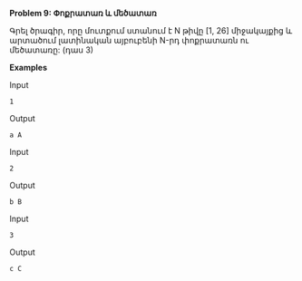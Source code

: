 **Problem 9: Փոքրատառ և մեծատառ**

Գրել ծրագիր, որը մուտքում ստանում է N թիվը [1, 26] միջակայքից և արտածում լատինական այբուբենի N-րդ փոքրատառն ու մեծատառը: (դաս 3)

**Examples**

Input
```
1
```

Output
```
a A
```

Input
```
2
```

Output
```
b B
```

Input
```
3
```

Output
```
c C
```
